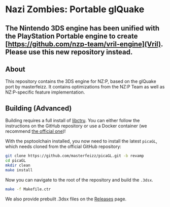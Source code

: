 # Nazi Zombies: Portable glQuake

## The Nintendo 3DS engine has been unified with the PlayStation Portable engine to create [https://github.com/nzp-team/vril-engine](Vril). Please use this new repository instead.

## About
This repository contains the 3DS engine for NZ:P, based on the glQuake port by masterfeizz. It contains optimizations from the NZ:P Team as well as NZ:P-specific feature implementation.

## Building (Advanced)
Building requires a full install of [libctru](https://github.com/devkitPro/libctru). You can either follow the instructions on the GitHub repository or use a Docker container (we recommend [the official one](devkitpro/devkitarm))!

With the psptoolchain installed, you now need to install the latest `picaGL`, which needs cloned from the official GitHub repository:
```bash
git clone https://github.com/masterfeizz/picaGL.git -b revamp
cd picaGL
mkdir clean
make install
```
Now you can navigate to the root of the repository and build the `.3dsx`.

```bash
make -f Makefile.ctr
```

We also provide prebuilt .3dsx files on the [Releases](https://github.com/nzp-team/glquake/releases/tag/bleeding-edge) page.
